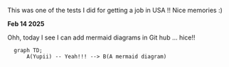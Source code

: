 This was one of the tests I did for getting a job in USA !! Nice memories :)

**Feb 14 2025**

Ohh, today I see I can add mermaid diagrams in Git hub ... hice!!

```mermaid
  graph TD;
      A(Yupii) -- Yeah!!! --> B(A mermaid diagram)
```
